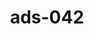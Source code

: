 ---
categories:
- ads_category-8
tags:
- ads_tag-14
- ads_tag-15
- ads_tag-16
- ads_tag-8
- ads_tag-19
- ads_tag-10
- ads_tag-7
- ads_tag-4
title: ads-042
---